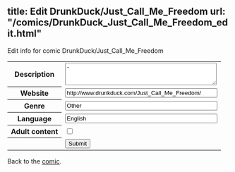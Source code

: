 title: Edit DrunkDuck/Just_Call_Me_Freedom
url: "/comics/DrunkDuck_Just_Call_Me_Freedom_edit.html"
---
Edit info for comic DrunkDuck/Just_Call_Me_Freedom

<form name="comic" action="http://gaepostmail.appspot.com/comic/" method="post">
<table class="comicinfo">
<tr>
<th>Description</th><td><textarea name="description" cols="40" rows="3">-</textarea></td>
</tr>
<tr>
<th>Website</th><td><input type="text" name="url" value="http://www.drunkduck.com/Just_Call_Me_Freedom/" size="40"/></td>
</tr>
<tr>
<th>Genre</th><td><input type="text" name="genre" value="Other" size="40"/></td>
</tr>
<tr>
<th>Language</th><td><input type="text" name="language" value="English" size="40"/></td>
</tr>
<tr>
<th>Adult content</th><td><input type="checkbox" name="adult" value="adult" /></td>
</tr>
<tr>
<th></th><td>
<input type="hidden" name="comic" value="DrunkDuck_Just_Call_Me_Freedom" />
<input type="submit" name="submit" value="Submit" />
</td>
</tr>
</table>
</form>

Back to the [comic](DrunkDuck_Just_Call_Me_Freedom.html).
